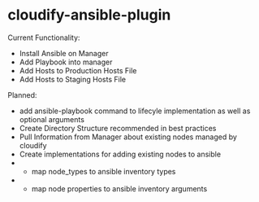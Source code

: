 cloudify-ansible-plugin
========================

Current Functionality:
 - Install Ansible on Manager
 - Add Playbook into manager
 - Add Hosts to Production Hosts File
 - Add Hosts to Staging Hosts File

Planned:
 - add ansible-playbook command to lifecyle implementation as well as optional arguments
 - Create Directory Structure recommended in best practices
 - Pull Information from Manager about existing nodes managed by cloudify
 - Create implementations for adding existing nodes to ansible
 -  - map node_types to ansible inventory types
 -  - map node properties to ansible inventory arguments

